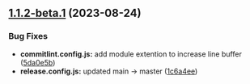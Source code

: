 ## [1.1.2-beta.1](https://github.com/trinidadgithub/sshRemoteRepo/compare/v1.1.1...v1.1.2-beta.1) (2023-08-24)


### Bug Fixes

* **commitlint.config.js:** add module extention to increase line buffer ([5da0e5b](https://github.com/trinidadgithub/sshRemoteRepo/commit/5da0e5bfc36651fcbc4cd3dbebde88dd171f52db))
* **release.config.js:** updated main -> master ([1c6a4ee](https://github.com/trinidadgithub/sshRemoteRepo/commit/1c6a4eea23304dddc5a8ad90b4424f9d448279e6))
